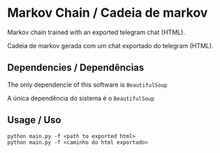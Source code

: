 # Markov Chain / Cadeia de markov

Markov chain trained with an exported telegram chat (HTML).

Cadeia de markov gerada com um chat exportado do telegram (HTML).

## Dependencies / Dependências

The only dependencie of this software is `BeautifulSoup`

A única dependência do sistema é o `BeautifulSoup`

## Usage / Uso

```
python main.py -f <path to exported html>
python main.py -f <caminho do html exportado>
```
